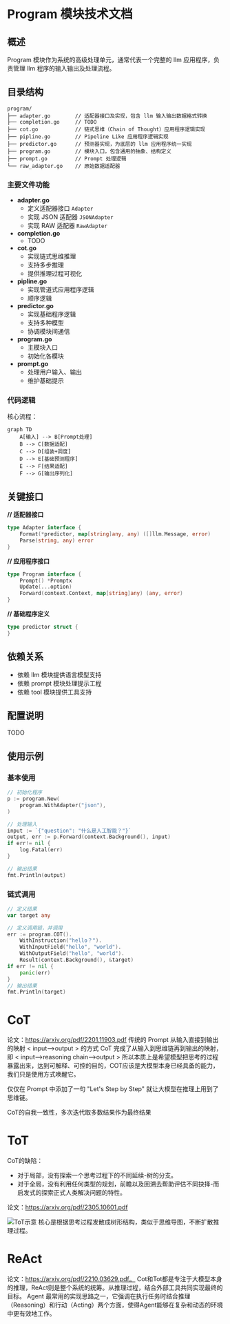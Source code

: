 # Program 模块技术文档

## 概述

Program 模块作为系统的高级处理单元，通常代表一个完整的 llm 应用程序，负责管理 llm 程序的输入输出及处理流程。

## 目录结构

```no
program/
├── adapter.go        // 适配器接口及实现，包含 llm 输入输出数据格式转换
├── completion.go     // TODO
├── cot.go            // 链式思维（Chain of Thought）应用程序逻辑实现
├── pipline.go        // Pipeline Like 应用程序逻辑实现
├── predictor.go      // 预测器实现，为底层的 llm 应用程序统一实现
├── program.go        // 模块入口，包含通用的抽象、结构定义
├── prompt.go         // Prompt 处理逻辑
└── raw_adapter.go    // 原始数据适配器
```

### 主要文件功能

- **adapter.go**
  - 定义适配器接口 `Adapter`
  - 实现 JSON 适配器 `JSONAdapter`
  - 实现 RAW 适配器 `RawAdapter`
- **completion.go**
  - TODO
- **cot.go**
  - 实现链式思维推理
  - 支持多步推理
  - 提供推理过程可视化
- **pipline.go**
  - 实现管道式应用程序逻辑
  - 顺序逻辑
- **predictor.go**
  - 实现基础程序逻辑
  - 支持多种模型
  - 协调模块间通信
- **program.go**
  - 主模块入口
  - 初始化各模块
- **prompt.go**
  - 处理用户输入、输出
  - 维护基础提示

### 代码逻辑

核心流程：

```mermaid
graph TD
    A[输入] --> B[Prompt处理]
    B --> C[数据适配]
    C --> D[组装+调度]
    D --> E[基础预测程序]
    E --> F[结果适配]
    F --> G[输出序列化]
```

## 关键接口

**// 适配器接口**

```go
type Adapter interface {
    Format(*predictor, map[string]any, any) ([]llm.Message, error)
    Parse(string, any) error
}
```

**// 应用程序接口**

```go
type Program interface {
    Prompt() *Promptx
    Update(...option)
    Forward(context.Context, map[string]any) (any, error)
}
```

**// 基础程序定义**

```go
type predictor struct {
}
```

## 依赖关系

- 依赖 llm 模块提供语言模型支持
- 依赖 prompt 模块处理提示工程
- 依赖 tool 模块提供工具支持

## 配置说明

TODO

## 使用示例

### 基本使用

```go
// 初始化程序
p := program.New(
    program.WithAdapter("json"),
)

// 处理输入
input := `{"question": "什么是人工智能？"}`
output, err := p.Forward(context.Background(), input)
if err!= nil {
    log.Fatal(err)
}

// 输出结果
fmt.Println(output)
```

### 链式调用

```go
// 定义结果
var target any

// 定义调用链，并调用
err := program.COT().
    WithInstruction("hello？").
    WithInputField("hello", "world").
    WithOutputField("hello", "world").
    Result(context.Background(), &target)
if err != nil {
    panic(err)
}
// 输出结果
fmt.Println(target)
```

# CoT
论文：https://arxiv.org/pdf/2201.11903.pdf
传统的 Prompt 从输入直接到输出的映射 < input——>output > 的方式
CoT 完成了从输入到思维链再到输出的映射，即 < input——>reasoning chain——>output >
所以本质上是希望模型把思考的过程暴露出来，达到可解释、可控的目的，COT应该是大模型本身已经具备的能力，我们只是使用方式唤醒它。

仅仅在 Prompt 中添加了一句 "Let's Step by Step" 就让大模型在推理上用到了思维链。

CoT的自我一致性，多次迭代取多数结果作为最终结果

# ToT
CoT的缺陷：
- 对于局部，没有探索一个思考过程下的不同延续-树的分支。
- 对于全局，没有利用任何类型的规划，前瞻以及回溯去帮助评估不同抉择-而启发式的探索正式人类解决问题的特性。

论文：https://arxiv.org/pdf/2305.10601.pdf

![ToT示意](../../docs/assets/ToT.png)
核心是根据思考过程发散成树形结构，类似于思维导图，不断扩散推理过程。

# ReAct
论文：https://arxiv.org/pdf/2210.03629.pdf。
Cot和Tot都是专注于大模型本身的推理，ReAct则是整个系统的统筹。从推理过程，结合外部工具共同实现最终的目标。
Agent 最常用的实现思路之一，它强调在执行任务时结合推理（Reasoning）和行动（Acting）两个方面，使得Agent能够在复杂和动态的环境中更有效地工作。
